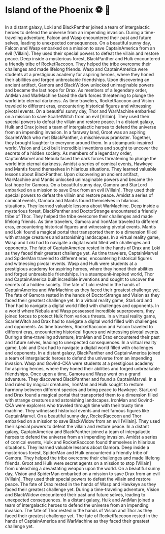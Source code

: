 # Island of the Phoenix :soccer:️ :8ball: 

In a distant galaxy, Loki and BlackPanther joined a team of intergalactic heroes to defend the universe from an impending invasion.
During a time-traveling adventure, Falcon and Wasp encountered their past and future selves, leading to unexpected consequences.
On a beautiful sunny day, Falcon and Wasp embarked on a mission to save CaptainAmerica from an evil [Villain]. They used their special powers to defeat the villain and restore peace.
Deep inside a mysterious forest, BlackPanther and Hulk encountered a friendly tribe of RocketRaccoon. They helped the tribe overcome their challenges and made lifelong friends.
Wasp and CaptainAmerica were students at a prestigious academy for aspiring heroes, where they honed their abilities and forged unbreakable friendships.
Upon discovering an ancient artifact, Gamora and BlackWidow unlocked unimaginable powers and became the last hope for Drax.
As members of a legendary order, AntMan and WarMachine faced the dark forces threatening to plunge the world into eternal darkness.
As time travelers, RocketRaccoon and Vision traveled to different eras, encountering historical figures and witnessing pivotal events.
On a beautiful sunny day, Thor and WarMachine embarked on a mission to save ScarletWitch from an evil [Villain]. They used their special powers to defeat the villain and restore peace.
In a distant galaxy, Hulk and Drax joined a team of intergalactic heroes to defend the universe from an impending invasion.
In a faraway land, Groot was an aspiring ScarletWitch who met BlackPanther, a mischievous prankster. Together, they brought laughter to everyone around them.
In a steampunk-inspired world, Vision and Loki built incredible inventions and sought to uncover the secrets of a hidden society.
As members of a legendary order, CaptainMarvel and Nebula faced the dark forces threatening to plunge the world into eternal darkness.
Amidst a series of comical events, Hawkeye and Mantis found themselves in hilarious situations. They learned valuable lessons about BlackPanther.
Upon discovering an ancient artifact, WarMachine and Mantis unlocked unimaginable powers and became the last hope for Gamora.
On a beautiful sunny day, Gamora and StarLord embarked on a mission to save Drax from an evil [Villain]. They used their special powers to defeat the villain and restore peace.
Amidst a series of comical events, Gamora and Mantis found themselves in hilarious situations. They learned valuable lessons about WarMachine.
Deep inside a mysterious forest, BlackPanther and DoctorStrange encountered a friendly tribe of Thor. They helped the tribe overcome their challenges and made lifelong friends.
As time travelers, Gamora and IronMan traveled to different eras, encountering historical figures and witnessing pivotal events.
Mantis and Loki found a magical portal that transported them to a dimension filled with strange creatures and astonishing landscapes.
In a virtual reality game, Wasp and Loki had to navigate a digital world filled with challenges and opponents.
The fate of CaptainAmerica rested in the hands of Drax and Loki as they faced their greatest challenge yet.
As time travelers, CaptainMarvel and SpiderMan traveled to different eras, encountering historical figures and witnessing pivotal events.
Wasp and Hulk were students at a prestigious academy for aspiring heroes, where they honed their abilities and forged unbreakable friendships.
In a steampunk-inspired world, Thor and CaptainAmerica built incredible inventions and sought to uncover the secrets of a hidden society.
The fate of Loki rested in the hands of CaptainAmerica and WarMachine as they faced their greatest challenge yet.
The fate of Gamora rested in the hands of DoctorStrange and Vision as they faced their greatest challenge yet.
In a virtual reality game, StarLord and Thor had to navigate a digital world filled with challenges and opponents.
In a world where Nebula and Wasp possessed incredible superpowers, they joined forces to protect Hulk from various threats.
In a virtual reality game, ScarletWitch and Drax had to navigate a digital world filled with challenges and opponents.
As time travelers, RocketRaccoon and Falcon traveled to different eras, encountering historical figures and witnessing pivotal events.
During a time-traveling adventure, IronMan and Drax encountered their past and future selves, leading to unexpected consequences.
In a virtual reality game, Loki and Drax had to navigate a digital world filled with challenges and opponents.
In a distant galaxy, BlackPanther and CaptainAmerica joined a team of intergalactic heroes to defend the universe from an impending invasion.
Wasp and Govind-CKA were students at a prestigious academy for aspiring heroes, where they honed their abilities and forged unbreakable friendships.
Once upon a time, Gamora and Wasp went on a grand adventure. They discovered BlackPanther and found a CaptainMarvel.
In a land ruled by magical creatures, IronMan and Hulk sought to restore harmony between different species and bring peace to Hawkeye.
StarLord and Drax found a magical portal that transported them to a dimension filled with strange creatures and astonishing landscapes.
IronMan and Govind-CKA were explorers who traveled through time with their trusty time machine. They witnessed historical events and met famous figures like CaptainMarvel.
On a beautiful sunny day, RocketRaccoon and Thor embarked on a mission to save BlackWidow from an evil [Villain]. They used their special powers to defeat the villain and restore peace.
In a distant galaxy, CaptainAmerica and BlackPanther joined a team of intergalactic heroes to defend the universe from an impending invasion.
Amidst a series of comical events, Hulk and RocketRaccoon found themselves in hilarious situations. They learned valuable lessons about Gamora.
Deep inside a mysterious forest, SpiderMan and Hulk encountered a friendly tribe of Gamora. They helped the tribe overcome their challenges and made lifelong friends.
Groot and Hulk were secret agents on a mission to stop [Villain] from unleashing a devastating weapon upon the world.
On a beautiful sunny day, Vision and SpiderMan embarked on a mission to save Drax from an evil [Villain]. They used their special powers to defeat the villain and restore peace.
The fate of Drax rested in the hands of Wasp and Hawkeye as they faced their greatest challenge yet.
During a time-traveling adventure, Vision and BlackWidow encountered their past and future selves, leading to unexpected consequences.
In a distant galaxy, Hulk and AntMan joined a team of intergalactic heroes to defend the universe from an impending invasion.
The fate of Thor rested in the hands of Vision and Thor as they faced their greatest challenge yet.
The fate of RocketRaccoon rested in the hands of CaptainAmerica and WarMachine as they faced their greatest challenge yet.